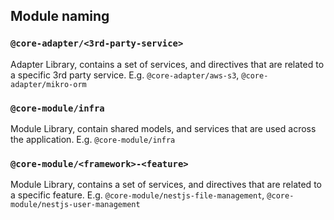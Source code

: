 ## Module naming

### `@core-adapter/<3rd-party-service>`
Adapter Library, contains a set of services, and directives that are related to a specific 3rd party service. E.g. `@core-adapter/aws-s3`, `@core-adapter/mikro-orm`

### `@core-module/infra`
Module Library, contain shared models, and services that are used across the application. E.g. `@core-module/infra`

### `@core-module/<framework>-<feature>`
Module Library, contains a set of services, and directives that are related to a specific feature. E.g. `@core-module/nestjs-file-management`, `@core-module/nestjs-user-management`

